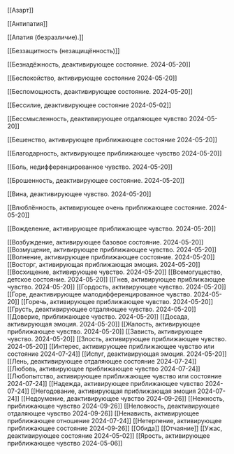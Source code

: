 [[Азарт]]

[[Антипатия]]

[[Апатия (безразличие).]]

[[Беззащитность (незащищённость)]]

[[Безнадёжность, деактивирующее состояние. 2024-05-20]]

[[Беспокойство, активирующее состояние 2024-05-20]]

[[Беспомощность, деактивирующее состояние. 2024-05-20]]

[[Бессилие, деактивирующее состояние 2024-05-02]]

[[Бессмысленность, деактивирующее отдаляющее чувство 2024-05-20]]

[[Бешенство, активирующее приближающее состояние 2024-05-20]]

[[Благодарность, активирующее приближающее чувство 2024-05-20]]

[[Боль, недифференцированное чувство. 2024-05-20]]

[[Брошенность, деактивирующее состояние. 2024-05-20]]

[[Вина, деактивирующее чувство. 2024-05-20]]

[[Влюблённость, активирующее очень приближающее состояние. 2024-05-20]]

[[Вожделение, активирующее приближающее чувство. 2024-05-20]]

[[Возбуждение, активирующее базовое состояние. 2024-05-20]]
[[Возмущение, активирующее приближающее чувство. 2024-05-20]]
[[Волнение, активирующее приближающее состояние. 2024-05-20]]
[[Восторг, активирующая приближающая эмоция. 2024-05-20]]
[[Восхищение, активирующее чувство. 2024-05-20]]
[[Всемогущество, детское состояние. 2024-05-20]]
[[Гнев, активирующее приближающее чувство. 2024-05-20]]
[[Гордость, активирующее чувство. 2024-05-20]]
[[Горе, деактивирующее малодифференцированное чувство. 2024-05-20]]
[[Горечь, активирующее приближающее чувство. 2024-05-20]]
[[Грусть, деактивирующее отдаляющее чувство. 2024-05-20]]
[[Доверие, приближающее чувство. 2024-05-20]]
[[Досада, активирующая эмоция. 2024-05-20]]
[[Жалость, активирующее приближающее чувство. 2024-05-20]]
[[Зависть, активирующее чувство. 2024-05-20]]
[[Злость, активирующее приближающее чувство. 2024-05-20]]
[[Интерес, активирующее приближающее чувство или состояние 2024-07-24]]
[[Испуг, деактивирующая эмоция. 2024-05-20]]
[[Лень, деактивирующее отдаляющее состояние 2024-07-24]]
[[Любовь, активирующее приближающее чувство 2024-07-24]]
[[Любопытство, активирующее приближающее чувство или состояние 2024-07-24]]
[[Надежда, активирующее приближающее чувство 2024-07-24]]
[[Негодование, активирующая приближающая эмоция 2024-07-24]]
[[Недоумение, деактивирующее чувство 2024-09-26]]
[[Нежность, приближающее чувство 2024-09-26]]
[[Неловкость, деактивирующее отдаляющее чувство 2024-09-26]]
[[Ненависть, активирующее приближающее отношение 2024-07-24]]
[[Нетерпение, активирующее приближающее состояние 2024-09-26]]
[[Обида]]
[[Отчаяние]]
[[Ужас, деактивирующее состояние 2024-05-02]]
[[Ярость, активирующее приближающее чувство 2024-05-06]]


